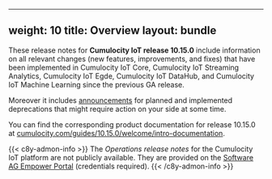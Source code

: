 
---
weight: 10
title: Overview
layout: bundle
---

These release notes for **Cumulocity IoT release 10.15.0** include information on all relevant changes (new features, improvements, and fixes) that have been implemented in Cumulocity IoT Core, Cumulocity IoT Streaming Analytics, Cumulocity IoT Egde, Cumulocity IoT DataHub, and Cumulocity IoT Machine Learning since the previous GA release.

Moreover it includes [announcements](/release-10-15-0/announcements-10-15-0/) for planned and implemented deprecations that might require action on your side at some time.

You can find the corresponding product documentation for release 10.15.0 at [cumulocity.com/guides/10.15.0/welcome/intro-documentation](https://cumulocity.com/guides/10.15.0/welcome/intro-documentation/).


{{< c8y-admon-info >}}
The *Operations release notes* for the Cumulocity IoT platform are not publicly available. They are provided on the [Software AG Empower Portal](https://documentation.softwareag.com/) (credentials required).
{{< /c8y-admon-info >}}
